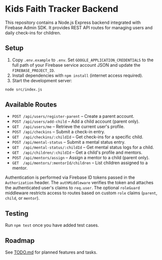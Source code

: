 # Kids Faith Tracker Backend

This repository contains a Node.js Express backend integrated with Firebase Admin SDK. It provides REST API routes for managing users and daily check-ins for children.

## Setup

1. Copy `.env.example` to `.env`. Set `GOOGLE_APPLICATION_CREDENTIALS` to the full path of your Firebase service account JSON and update the `FIREBASE_PROJECT_ID`.
2. Install dependencies with `npm install` (internet access required).
3. Start the development server:

```bash
node src/index.js
```

## Available Routes

- `POST /api/users/register-parent` – Create a parent account.
- `POST /api/users/add-child` – Add a child account (parent only).
- `GET  /api/users/me` – Retrieve the current user's profile.
- `POST /api/checkins` – Submit a check-in entry.
- `GET  /api/checkins/:childId` – Get check-ins for a specific child.
- `POST /api/mental-status` – Submit a mental status entry.
- `GET  /api/mental-status/:childId` – Get mental status logs for a child.
- `GET  /api/children/:childId` – Get a child's profile and mentors.
- `POST /api/mentors/assign` – Assign a mentor to a child (parent only).
- `GET  /api/mentors/:mentorId/children` – List children assigned to a mentor.

Authentication is performed via Firebase ID tokens passed in the `Authorization` header.
The `authMiddleware` verifies the token and attaches the authenticated user's
claims to `req.user`. The optional `roleGuard` middleware restricts access to
routes based on custom `role` claims (`parent`, `child`, or `mentor`).

## Testing

Run `npm test` once you have added test cases.

## Roadmap

See [TODO.md](TODO.md) for planned features and tasks.
